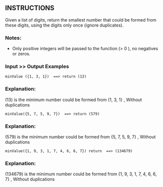 ## INSTRUCTIONS

Given a list of digits, return the smallest number that could be formed from these digits, using the digits only once (ignore duplicates).

### Notes:

* Only positive integers will be passed to the function (> 0 ), no negatives or zeros.

### Input >> Output Examples
```
minValue ({1, 3, 1})  ==> return (13)
```
### Explanation:
(13) is the minimum number could be formed from {1, 3, 1} , Without duplications
```
minValue({5, 7, 5, 9, 7})  ==> return (579)
```
### Explanation:
(579) is the minimum number could be formed from {5, 7, 5, 9, 7} , Without duplications
```
minValue({1, 9, 3, 1, 7, 4, 6, 6, 7}) return  ==> (134679)
```
### Explanation:
(134679) is the minimum number could be formed from {1, 9, 3, 1, 7, 4, 6, 6, 7} , Without duplications